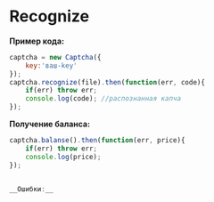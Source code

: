 # Recognize

__Пример кода:__
```js
captcha = new Captcha({
    key:'ваш-key'
});
captcha.recognize(file).then(function(err, code){
    if(err) throw err;
    console.log(code); //распознанная капча
});
```
__Получение баланса:__
```js
captcha.balanse().then(function(err, price){
    if(err) throw err;
    console.log(price);
});


__Ошибки:__
